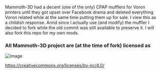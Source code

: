 Mammoth-3D had a decent (one of the only) CPAP mufflers for Voron printers until they got upset over Facebook drama and deleted everything Voron related while at the same time putting them up for sale.
I view this as a childish response. Annd since I actually use (and modify) the muffler I decided to fork while the old commit was still available to preserve it.
I will also fork this repo for my own mods.


### All Mammoth-3D project are (at the time of fork) licensed as
![image](https://user-images.githubusercontent.com/37383368/139769027-7267da5b-7f58-499d-96bc-e41d164a3aac.png)


https://creativecommons.org/licenses/by-nc/4.0/
